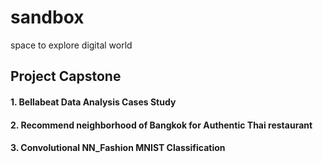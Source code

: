 # sandbox
space to explore digital world 

## Project Capstone
#### 1. Bellabeat Data Analysis Cases Study
#### 2. Recommend neighborhood of Bangkok for Authentic Thai restaurant
#### 3. Convolutional NN_Fashion MNIST Classification
